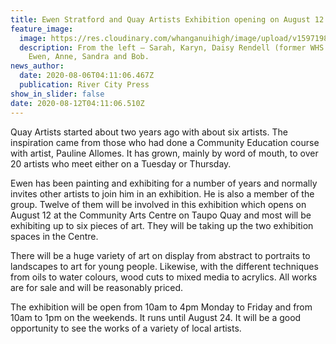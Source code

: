 ```yaml
---
title: Ewen Stratford and Quay Artists Exhibition opening on August 12
feature_image:
  image: https://res.cloudinary.com/whanganuihigh/image/upload/v1597198207/News/Daisy_Rendell_ex._RCP_6.8.20.jpg
  description: From the left – Sarah, Karyn, Daisy Rendell (former WHS student),
    Ewen, Anne, Sandra and Bob.
news_author:
  date: 2020-08-06T04:11:06.467Z
  publication: River City Press
show_in_slider: false
date: 2020-08-12T04:11:06.510Z
---
```

Quay Artists started about two years ago with about six artists. The inspiration came from those who had done a Community Education course with artist, Pauline Allomes. It has grown, mainly by word of mouth, to over 20 artists who meet either on a Tuesday or Thursday.

Ewen has been painting and exhibiting for a number of years and normally invites other artists to join him in an exhibition. He is also a member of the group. Twelve of them will be involved in this exhibition which opens on August 12 at the Community Arts Centre on Taupo Quay and most will be exhibiting up to six pieces of art. They will be taking up the two exhibition spaces in the Centre.

There will be a huge variety of art on display from abstract to portraits to landscapes to art for young people. Likewise, with the different techniques from oils to water colours, wood cuts to mixed media to acrylics. All works are for sale and will be reasonably priced.

The exhibition will be open from 10am to 4pm Monday to Friday and from 10am to 1pm on the weekends. It runs until August 24. It will be a good opportunity to see the works of a variety of local artists.
